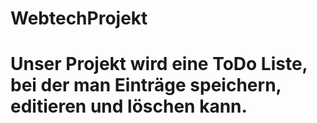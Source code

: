 # WebtechProjekt
# Unser Projekt wird eine ToDo Liste, bei der man Einträge speichern, editieren und löschen kann.